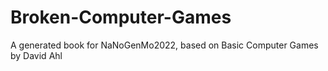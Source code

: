 # Broken-Computer-Games
A generated book for NaNoGenMo2022, based on Basic Computer Games by David Ahl
